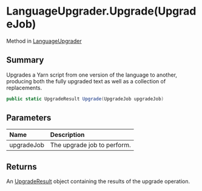 # LanguageUpgrader.Upgrade(UpgradeJob)

Method in [LanguageUpgrader](/api/csharp/yarn.compiler.upgrader.languageupgrader.md)

## Summary


Upgrades a Yarn script from one version of the language to
another, producing both the fully upgraded text as well as a
collection of replacements.


```csharp
public static UpgradeResult Upgrade(UpgradeJob upgradeJob)
```

## Parameters

|Name|Description|
|:---|:---|
|upgradeJob|The upgrade job to perform.|

## Returns

An  <a href="yarn.compiler.upgrader.upgraderesult.md">UpgradeResult</a>  object containing the
results of the upgrade operation.

